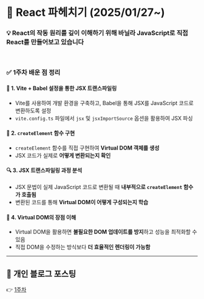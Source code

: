 # 🚀 React 파헤치기 (2025/01/27~)  

### 💡 React의 작동 원리를 깊이 이해하기 위해 바닐라 JavaScript로 직접 React를 만들어보고 있습니다
</br>

### ✅ 1주차 배운 점 정리  

#### 🔧 1. Vite + Babel 설정을 통한 JSX 트랜스파일링  
- Vite를 사용하여 개발 환경을 구축하고, Babel을 통해 JSX를 JavaScript 코드로 변환하도록 설정  
- `vite.config.ts` 파일에서 `jsx` 및 `jsxImportSource` 옵션을 활용하여 JSX 파싱  

#### 🔹 2. `createElement` 함수 구현  
- `createElement` 함수를 직접 구현하여 **Virtual DOM 객체를 생성**  
- JSX 코드가 실제로 **어떻게 변환되는지 확인**  

#### 🔍 3. JSX 트랜스파일링 과정 분석  
- JSX 문법이 실제 JavaScript 코드로 변환될 때 **내부적으로 `createElement` 함수가 호출됨**  
- 변환된 코드를 통해 **Virtual DOM이 어떻게 구성되는지 학습**  

#### 🚀 4. Virtual DOM의 장점 이해  
- Virtual DOM을 활용하면 **불필요한 DOM 업데이트를 방지**하고 성능을 최적화할 수 있음  
- 직접 DOM을 수정하는 방식보다 **더 효율적인 렌더링이 가능함**  

---

## 🔗 개인 블로그 포스팅  
👉 [1주차](https://andrew0314.tistory.com/93)  



